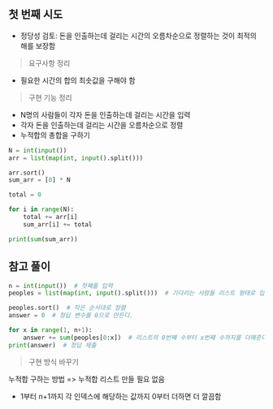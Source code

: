 ## 첫 번째 시도
+ 정당성 검토: 돈을 인출하는데 걸리는 시간의 오름차순으로 정렬하는 것이 최적의 해를 보장함

> 요구사항 정리
+ 필요한 시간의 합의 최솟값을 구해야 함

> 구현 기능 정리
+ N명의 사람들이 각자 돈을 인출하는데 걸리는 시간을 입력
+ 각자 돈을 인출하는데 걸리는 시간을 오름차순으로 정렬
+ 누적합의 총합을 구하기

```python
N = int(input())
arr = list(map(int, input().split()))

arr.sort()
sum_arr = [0] * N

total = 0

for i in range(N):  
    total += arr[i]
    sum_arr[i] += total

print(sum(sum_arr))
```

## 참고 풀이
```python
n = int(input())  # 첫째줄 입력
peoples = list(map(int, input().split()))  # 기다리는 사람들 리스트 형태로 입력 받음

peoples.sort()  # 작은 순서대로 정렬
answer = 0  # 정답 변수를 0으로 만든다.

for x in range(1, n+1):
    answer += sum(peoples[0:x])  # 리스트의 0번째 수부터 x번째 수까지를 더해준다.
print(answer)  # 정답 제출
```
> 구현 방식 바꾸기      

누적합 구하는 방법 => 누적합 리스트 만들 필요 없음
+ 1부터 n+1까지 각 인덱스에 해당하는 값까지 0부터 더하면 더 깔끔함
